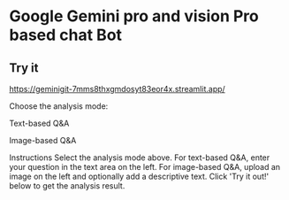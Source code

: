 # Google Gemini pro and vision Pro based chat Bot
## Try it 
https://geminigit-7mms8thxgmdosyt83eor4x.streamlit.app/

Choose the analysis mode:

Text-based Q&A

Image-based Q&A

Instructions
Select the analysis mode above.
For text-based Q&A, enter your question in the text area on the left.
For image-based Q&A, upload an image on the left and optionally add a descriptive text.
Click 'Try it out!' below to get the analysis result.

